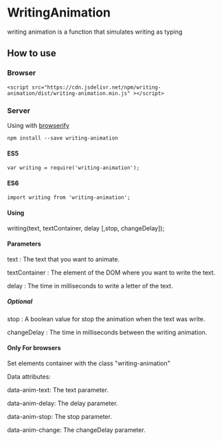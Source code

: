 # WritingAnimation

writing animation is a function that simulates writing as typing

## How to use

### Browser

```
<script src="https://cdn.jsdelivr.net/npm/writing-animation/dist/writing-animation.min.js" ></script>
```

### Server

Using with [browserify](https://github.com/browserify/browserify)

```
npm install --save writing-animation
```

#### ES5
```
var writing = require('writing-animation');
```

#### ES6
```
import writing from 'writing-animation';
```

#### Using

writing(text, textContainer, delay [,stop, changeDelay]);

#### Parameters

text : The text that you want to animate.

textContainer : The element of the DOM where you want to write the text.

delay : The time in milliseconds to write a letter of the text.

##### Optional

stop : A boolean value for stop the animation when the text was write.

changeDelay : The time in milliseconds between the writing animation.

#### Only For browsers

Set elements container with the class "writing-animation"

Data attributes:

data-anim-text: The text parameter.

data-anim-delay: The delay parameter.

data-anim-stop: The stop parameter.

data-anim-change: The changeDelay parameter.

